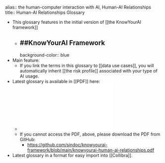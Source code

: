 alias:: the human-computer interaction with AI, Human-AI Relationships
title:: Human-AI Relationships Glossary

- This glossary features in the initial version of [[the KnowYourAI framework]]
	- ## ##KnowYourAI Framework
	  background-color:: blue
- Main feature:
	- If you link the terms in this glossary to [[data use cases]], you will automatically inherit [[the risk profile]] associated with your type of AI usage.
- Latest glossary is available in [[PDF]] here:
	- ![knowyourai-human-ai-relationships.pdf](../assets/knowyourai-human-ai-relationships_1726233672502_0.pdf)
	- If you cannot access the PDF, above, please download the PDF from GitHub:
		- https://github.com/sindoc/knowyourai-framework/blob/main/knowyourai-human-ai-relationships.pdf
- Latest glossary in a format for easy import into [[Collibra]].